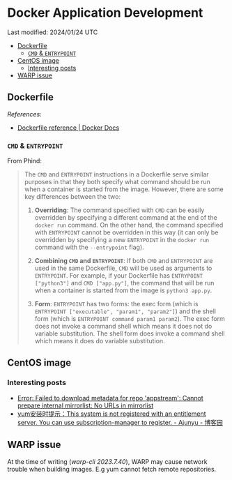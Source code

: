 # Docker Application Development

Last modified: 2024/01/24 UTC

- [Dockerfile](#dockerfile)
  - [`CMD` \& `ENTRYPOINT`](#cmd--entrypoint)
- [CentOS image](#centos-image)
  - [Interesting posts](#interesting-posts)
- [WARP issue](#warp-issue)

## Dockerfile

*References*:

- [Dockerfile reference \| Docker Docs](https://docs.docker.com/engine/reference/builder/)

### `CMD` & `ENTRYPOINT`

From Phind:

> The `CMD` and `ENTRYPOINT` instructions in a Dockerfile serve similar purposes in that they both specify what command should be run when a container is started from the image. However, there are some key differences between the two:
>
> 1. **Overriding**: The command specified with `CMD` can be easily overridden by specifying a different command at the end of the `docker run` command. On the other hand, the command specified with `ENTRYPOINT` cannot be overridden in this way (it can only be overridden by specifying a new `ENTRYPOINT` in the `docker run` command with the `--entrypoint` flag).
>
> 2. **Combining `CMD` and `ENTRYPOINT`**: If both `CMD` and `ENTRYPOINT` are used in the same Dockerfile, `CMD` will be used as arguments to `ENTRYPOINT`. For example, if your Dockerfile has `ENTRYPOINT ["python3"]` and `CMD ["app.py"]`, the command that will be run when a container is started from the image is `python3 app.py`.
>
> 3. **Form**: `ENTRYPOINT` has two forms: the exec form (which is `ENTRYPOINT ["executable", "param1", "param2"]`) and the shell form (which is `ENTRYPOINT command param1 param2`). The exec form does not invoke a command shell which means it does not do variable substitution. The shell form does invoke a command shell which means it does do variable substitution.

## CentOS image

### Interesting posts

- [Error: Failed to download metadata for repo 'appstream': Cannot prepare internal mirrorlist: No URLs in mirrorlist](https://stackoverflow.com/questions/70963985/error-failed-to-download-metadata-for-repo-appstream-cannot-prepare-internal)
- [yum安装时提示：This system is not registered with an entitlement server. You can use subscription-manager to register. - Ajunyu - 博客园](https://www.cnblogs.com/ajunyu/p/13297449.html)

## WARP issue

At the time of writing (*warp-cli 2023.7.40*), WARP may cause network trouble when building images. E.g yum cannot fetch remote repositories.
